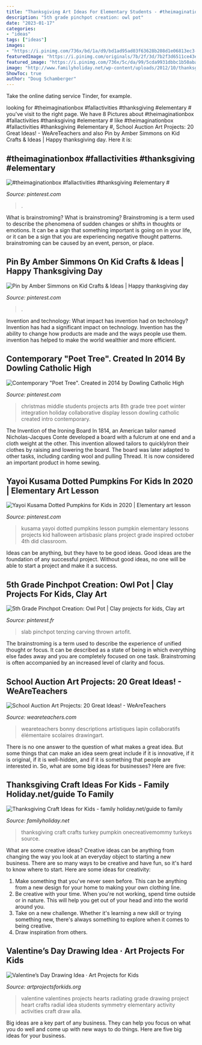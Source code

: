 ```yaml
---
title: "Thanksgiving Art Ideas For Elementary Students - #theimaginationbox #fallactivities #thanksgiving #elementary #"
description: "5th grade pinchpot creation: owl pot"
date: "2023-01-17"
categories:
- "ideas"
tags: ["ideas"]
images:
- "https://i.pinimg.com/736x/bd/1a/d9/bd1ad95ad03f63628b208d1e06813ec3--middle-school-art-arts-integration.jpg"
featuredImage: "https://i.pinimg.com/originals/7b/2f/3d/7b2f3d6511ce43ee330091bee0878d91.jpg"
featured_image: "https://i.pinimg.com/736x/5c/da/99/5cda9931dbbc1b50aba2b270d066d4a3.jpg"
image: "http://www.familyholiday.net/wp-content/uploads/2012/10/thanksgiving-crafts-turkey.jpg"
ShowToc: true
author: "Doug Schamberger"
---
```



Take the online dating service Tinder, for example.

	

		
looking for #theimaginationbox #fallactivities #thanksgiving #elementary # you've visit to the right page. We have 8 Pictures about #theimaginationbox #fallactivities #thanksgiving #elementary # like #theimaginationbox #fallactivities #thanksgiving #elementary #, School Auction Art Projects: 20 Great Ideas! - WeAreTeachers and also Pin by Amber Simmons on Kid Crafts &amp; Ideas | Happy thanksgiving day. Here it is:
		
    
## #theimaginationbox #fallactivities #thanksgiving #elementary #

<img loading=lazy src="https://i.pinimg.com/736x/5d/a2/ab/5da2ab0fab8b037945c03ae36138e6ac.jpg" onerror="this.onerror=null;this.src='https://tse2.mm.bing.net/th?id=OIP.r0BZxpaTMf_l1jSWNbz1YwHaL9&amp;pid=15.1';" alt="#theimaginationbox #fallactivities #thanksgiving #elementary #">

_Source: pinterest.com_

>. 

	

What is brainstroming?
What is brainstroming? Brainstroming is a term used to describe the phenomena of sudden changes or shifts in thoughts or emotions. It can be a sign that something important is going on in your life, or it can be a sign that you are experiencing negative thought patterns. brainstroming can be caused by an event, person, or place.

    
## Pin By Amber Simmons On Kid Crafts &amp; Ideas | Happy Thanksgiving Day

<img loading=lazy src="https://i.pinimg.com/originals/7b/2f/3d/7b2f3d6511ce43ee330091bee0878d91.jpg" onerror="this.onerror=null;this.src='https://tse4.mm.bing.net/th?id=OIP.BfXCzJLUlrEO3h_gSWRW1AHaNH&amp;pid=15.1';" alt="Pin by Amber Simmons on Kid Crafts &amp; Ideas | Happy thanksgiving day">

_Source: pinterest.com_

>. 

	

Invention and technology: What impact has invention had on technology?
Invention has had a significant impact on technology. Invention has the ability to change how products are made and the ways people use them. invention has helped to make the world wealthier and more efficient.

    
## Contemporary &quot;Poet Tree&quot;. Created In 2014 By Dowling Catholic High

<img loading=lazy src="https://i.pinimg.com/736x/bd/1a/d9/bd1ad95ad03f63628b208d1e06813ec3--middle-school-art-arts-integration.jpg" onerror="this.onerror=null;this.src='https://tse3.mm.bing.net/th?id=OIP.3Uj5FzSa_sryBkPw9C2hbQHaJ4&amp;pid=15.1';" alt="Contemporary &quot;Poet Tree&quot;. Created in 2014 by Dowling Catholic High">

_Source: pinterest.com_

>christmas middle students projects arts 8th grade tree poet winter integration holiday collaborative display lesson dowling catholic created intro contemporary. 

	

The Invention of the Ironing Board
In 1814, an American tailor named Nicholas-Jacques Conte developed a board with a fulcrum at one end and a cloth weight at the other. This invention allowed tailors to quicklyIron their clothes by raising and lowering the board. The board was later adapted to other tasks, including carding wool and pulling Thread. It is now considered an important product in home sewing.

    
## Yayoi Kusama Dotted Pumpkins For Kids In 2020 | Elementary Art Lesson

<img loading=lazy src="https://i.pinimg.com/736x/5c/da/99/5cda9931dbbc1b50aba2b270d066d4a3.jpg" onerror="this.onerror=null;this.src='https://tse2.mm.bing.net/th?id=OIP.Ee1yqW4Ei-ap1hveq5hgTgHaMB&amp;pid=15.1';" alt="Yayoi Kusama Dotted Pumpkins for Kids in 2020 | Elementary art lesson">

_Source: pinterest.com_

>kusama yayoi dotted pumpkins lesson pumpkin elementary lessons projects kid halloween artisbasic plans project grade inspired october 4th did classroom. 

	

Ideas can be anything, but they have to be good ideas. Good ideas are the foundation of any successful project. Without good ideas, no one will be able to start a project and make it a success.

    
## 5th Grade Pinchpot Creation: Owl Pot | Clay Projects For Kids, Clay Art

<img loading=lazy src="https://i.pinimg.com/736x/c6/70/95/c67095bcba262fd4361f55f0efdc2d3d--th-grades-clay-projects.jpg" onerror="this.onerror=null;this.src='https://tse1.mm.bing.net/th?id=OIP.TMZYFE4ASgYe9XcG8Hwm6gHaJ3&amp;pid=15.1';" alt="5th Grade Pinchpot Creation: Owl Pot | Clay projects for kids, Clay art">

_Source: pinterest.fr_

>slab pinchpot tenzing carving thrown artofit. 

	

The brainstroming is a term used to describe the experience of unified thought or focus. It can be described as a state of being in which everything else fades away and you are completely focused on one task. Brainstroming is often accompanied by an increased level of clarity and focus.

    
## School Auction Art Projects: 20 Great Ideas! - WeAreTeachers

<img loading=lazy src="https://s18670.pcdn.co/wp-content/uploads/birds-of-a-feather.jpeg" onerror="this.onerror=null;this.src='https://tse2.mm.bing.net/th?id=OIP.bTQ8cXiANVEB23QmkyKTaAHaJ4&amp;pid=15.1';" alt="School Auction Art Projects: 20 Great Ideas! - WeAreTeachers">

_Source: weareteachers.com_

>weareteachers bonny descriptions artistiques lapin collaboratifs élémentaire scolaires drawingart. 

	

There is no one answer to the question of what makes a great idea. But some things that can make an idea seem great include if it is innovative, if it is original, if it is well-hidden, and if it is something that people are interested in.  So, what are some big ideas for businesses? Here are five: 

    
## Thanksgiving Craft Ideas For Kids - Family Holiday.net/guide To Family

<img loading=lazy src="http://www.familyholiday.net/wp-content/uploads/2012/10/thanksgiving-crafts-turkey.jpg" onerror="this.onerror=null;this.src='https://tse3.mm.bing.net/th?id=OIP.sTfhKvhCkcA2jbS59dz4UAHaLp&amp;pid=15.1';" alt="Thanksgiving Craft Ideas for Kids - family holiday.net/guide to family">

_Source: familyholiday.net_

>thanksgiving craft crafts turkey pumpkin onecreativemommy turkeys source. 

	

What are some creative ideas?
Creative ideas can be anything from changing the way you look at an everyday object to starting a new business. There are so many ways to be creative and have fun, so it's hard to know where to start. Here are some ideas for creativity: 
1. Make something that you've never seen before. This can be anything from a new design for your home to making your own clothing line. 
2. Be creative with your time. When you're not working, spend time outside or in nature. This will help you get out of your head and into the world around you. 
3. Take on a new challenge. Whether it's learning a new skill or trying something new, there's always something to explore when it comes to being creative. 
4. Draw inspiration from others.

    
## Valentine’s Day Drawing Idea · Art Projects For Kids

<img loading=lazy src="https://artprojectsforkids.org/wp-content/uploads/2013/01/Radiating-Hearts1-661x1024-e1530243603454.jpg" onerror="this.onerror=null;this.src='https://tse1.mm.bing.net/th?id=OIP.KRljGJdRLyJois864Y7hXgAAAA&amp;pid=15.1';" alt="Valentine’s Day Drawing Idea · Art Projects for Kids">

_Source: artprojectsforkids.org_

>valentine valentines projects hearts radiating grade drawing project heart crafts radial idea students symmetry elementary activity activities craft draw alla. 

	

Big ideas are a key part of any business. They can help you focus on what you do well and come up with new ways to do things. Here are five big ideas for your business.

